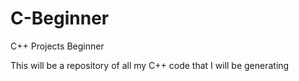 # C-Beginner
C++ Projects Beginner

This will be a  repository of all my C++ code that I will be generating
